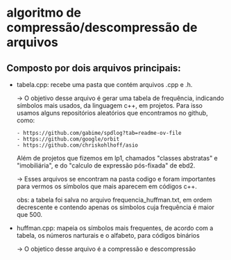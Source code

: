 # algoritmo de compressão/descompressão de arquivos
## Composto por dois arquivos principais:
- tabela.cpp: recebe uma pasta que contém arquivos .cpp e .h.
  
  -> O objetivo desse arquivo é gerar uma tabela de frequência, indicando símbolos mais usados, da linguagem c++, em projetos. Para isso usamos alguns
  repositórios aleatórios que encontramos no github, como:
  
      - https://github.com/gabime/spdlog?tab=readme-ov-file
      - https://github.com/google/orbit
      - https://github.com/chriskohlhoff/asio
    Além de projetos que fizemos em lp1, chamados "classes abstratas" e "imobiliária", e do "calculo de expressão pós-fixada" de ebd2.
  
    -> Esses arquivos se encontram na pasta codigo e foram importantes para vermos os símbolos que mais aparecem em códigos c++.
  
    obs: a tabela foi salva no arquivo frequencia_huffman.txt, em ordem decrescente e contendo apenas os símbolos cuja frequência é maior que 500.
- huffman.cpp: mapeia os símbolos mais frequentes, de acordo com a tabela, os números narturais e o alfabeto, para códigos binários
  
  -> O objetico desse arquivo é a compressão e descompressão 
